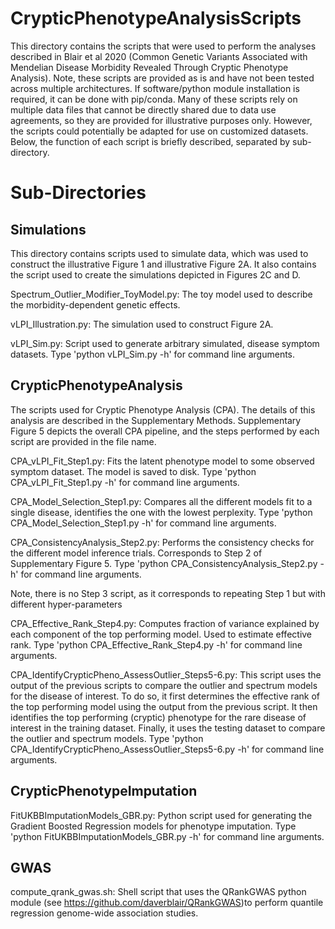 # CrypticPhenotypeAnalysisScripts

This directory contains the scripts that were used to perform the analyses described in Blair et al 2020 (Common Genetic Variants Associated with Mendelian Disease Morbidity Revealed Through Cryptic Phenotype Analysis). Note, these scripts are provided as is and have not been tested across multiple architectures. If software/python module installation is required, it can be done with pip/conda. Many of these scripts rely on multiple data files that cannot be directly shared due to data use agreements, so they are provided for illustrative purposes only. However, the scripts could potentially be adapted for use on customized datasets. Below, the function of each script is briefly described, separated by sub-directory.

# Sub-Directories

## Simulations

This directory contains scripts used to simulate data, which was used to construct the illustrative Figure 1 and illustrative Figure 2A. It also contains the script used to create the simulations depicted in Figures 2C and D.

Spectrum_Outlier_Modifier_ToyModel.py: The toy model used to describe the morbidity-dependent genetic effects.

vLPI_Illustration.py: The simulation used to construct Figure 2A.

vLPI_Sim.py: Script used to generate arbitrary simulated, disease symptom datasets. Type 'python vLPI_Sim.py -h' for command line arguments.

## CrypticPhenotypeAnalysis

The scripts used for Cryptic Phenotype Analysis (CPA). The details of this analysis are described in the Supplementary Methods. Supplementary Figure 5 depicts the overall CPA pipeline, and the steps performed by each script are provided in the file name.

CPA_vLPI_Fit_Step1.py: Fits the latent phenotype model to some observed symptom dataset. The model is saved to disk. Type 'python CPA_vLPI_Fit_Step1.py -h' for command line arguments.  

CPA_Model_Selection_Step1.py: Compares all the different models fit to a single disease, identifies the one with the lowest perplexity. Type 'python CPA_Model_Selection_Step1.py -h' for command line arguments.  

CPA_ConsistencyAnalysis_Step2.py: Performs the consistency checks for the different model inference trials. Corresponds to Step 2 of Supplementary Figure 5. Type 'python CPA_ConsistencyAnalysis_Step2.py -h' for command line arguments.

Note, there is no Step 3 script, as it corresponds to repeating Step 1 but with different hyper-parameters

CPA_Effective_Rank_Step4.py: Computes fraction of variance explained by each component of the top performing model. Used to estimate effective rank. Type 'python CPA_Effective_Rank_Step4.py -h' for command line arguments.

CPA_IdentifyCrypticPheno_AssessOutlier_Steps5-6.py: This script uses the output of the previous scripts to compare the outlier and spectrum models for the disease of interest. To do so, it first determines the effective rank of the top performing model using the output from the previous script. It then identifies the top performing (cryptic) phenotype for the rare disease of interest in the training dataset. Finally, it uses the testing dataset to compare the outlier and spectrum models. Type 'python CPA_IdentifyCrypticPheno_AssessOutlier_Steps5-6.py -h' for command line arguments.


## CrypticPhenotypeImputation

FitUKBBImputationModels_GBR.py: Python script used for generating the Gradient Boosted Regression models for phenotype imputation. Type 'python FitUKBBImputationModels_GBR.py -h' for command line arguments.

## GWAS

compute_qrank_gwas.sh: Shell script that uses the QRankGWAS python module (see https://github.com/daverblair/QRankGWAS)to perform quantile regression genome-wide association studies.
